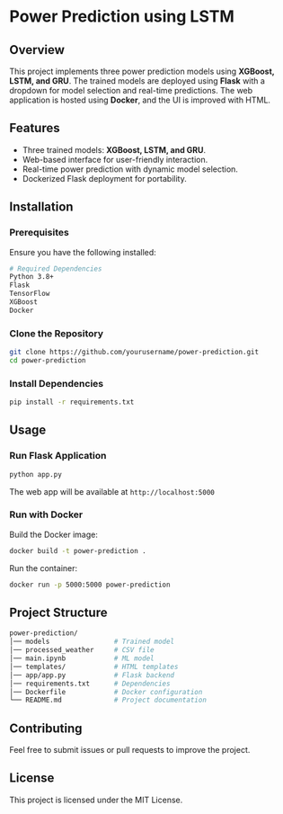 # Power Prediction using LSTM

## Overview
This project implements three power prediction models using **XGBoost, LSTM, and GRU**. The trained models are deployed using **Flask** with a dropdown for model selection and real-time predictions. The web application is hosted using **Docker**, and the UI is improved with HTML.

## Features
- Three trained models: **XGBoost, LSTM, and GRU**.
- Web-based interface for user-friendly interaction.
- Real-time power prediction with dynamic model selection.
- Dockerized Flask deployment for portability.

## Installation
### Prerequisites
Ensure you have the following installed:
```sh
# Required Dependencies
Python 3.8+
Flask
TensorFlow
XGBoost
Docker
```

### Clone the Repository
```sh
git clone https://github.com/yourusername/power-prediction.git
cd power-prediction
```

### Install Dependencies
```sh
pip install -r requirements.txt
```

## Usage
### Run Flask Application
```sh
python app.py
```
The web app will be available at `http://localhost:5000`

### Run with Docker
Build the Docker image:
```sh
docker build -t power-prediction .
```
Run the container:
```sh
docker run -p 5000:5000 power-prediction
```

## Project Structure
```sh
power-prediction/
│── models                # Trained model
│── processed_weather     # CSV file
│── main.ipynb            # ML model      
│── templates/            # HTML templates
│── app/app.py            # Flask backend
│── requirements.txt      # Dependencies
│── Dockerfile            # Docker configuration
└── README.md             # Project documentation
```

## Contributing
Feel free to submit issues or pull requests to improve the project.

## License
This project is licensed under the MIT License.
